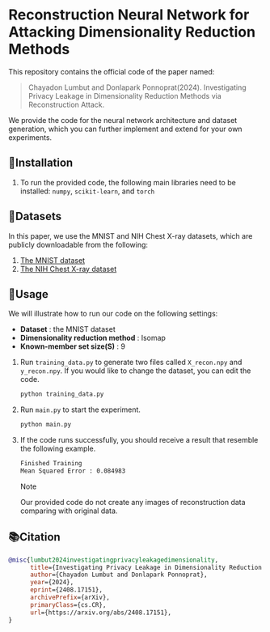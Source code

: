 # Reconstruction Neural Network for Attacking Dimensionality Reduction Methods

 This repository contains the official code of the paper named:
 > Chayadon Lumbut and Donlapark Ponnoprat(2024). Investigating Privacy Leakage in Dimensionality Reduction Methods via Reconstruction Attack.

We provide the code for the neural network architecture and dataset generation, which you can further implement and extend for your own experiments.

## 🔧Installation
1. To run the provided code, the following main libraries need to be installed: `numpy`, `scikit-learn`, and `torch`

## 📂Datasets
In this paper, we use the MNIST and NIH Chest X-ray datasets, which are publicly downloadable from the following:
1. [The MNIST dataset](https://keras.io/api/datasets/mnist/)
2. [The NIH Chest X-ray dataset](https://www.kaggle.com/datasets/nih-chest-xrays/data)

## 🤖Usage
We will illustrate how to run our code on the following settings:
 - **Dataset** : the MNIST dataset
 - **Dimensionality reduction method** : Isomap
 - **Known-member set size(S)** : 9
1. Run `training_data.py` to generate two files called `X_recon.npy` and `y_recon.npy`. If you would like to change the dataset, you can edit the code.
      ```bash
      python training_data.py
      ```
2. Run `main.py` to start the experiment.
      ```bash
      python main.py
      ```
3. If the code runs successfully, you should receive a result that resemble the following example.
      ```bash
      Finished Training
      Mean Squared Error : 0.084983
      ```
      > [!NOTE]
      > Our provided code do not create any images of reconstruction data comparing with original data.
## 📚Citation
```bibtex
@misc{lumbut2024investigatingprivacyleakagedimensionality,
      title={Investigating Privacy Leakage in Dimensionality Reduction Methods via Reconstruction Attack}, 
      author={Chayadon Lumbut and Donlapark Ponnoprat},
      year={2024},
      eprint={2408.17151},
      archivePrefix={arXiv},
      primaryClass={cs.CR},
      url={https://arxiv.org/abs/2408.17151}, 
}
```
